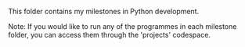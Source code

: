 This folder contains my milestones in Python development.

Note: If you would like to run any of the programmes in each milestone folder, you can access them through the 'projects' codespace.
